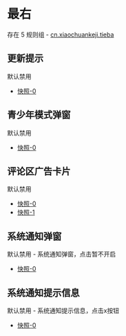 # 最右

存在 5 规则组 - [cn.xiaochuankeji.tieba](/src/apps/cn.xiaochuankeji.tieba.ts)

## 更新提示

默认禁用

- [快照-0](https://i.gkd.li/import/12660882)

## 青少年模式弹窗

默认禁用

- [快照-0](https://i.gkd.li/import/12660929)

## 评论区广告卡片

默认禁用

- [快照-0](https://i.gkd.li/import/12661011)
- [快照-1](https://i.gkd.li/import/12661028)

## 系统通知弹窗

默认禁用 - 系统通知弹窗，点击暂不开启

- [快照-0](https://i.gkd.li/import/12660823)

## 系统通知提示信息

默认禁用 - 系统通知提示信息，点击x按钮

- [快照-0](https://i.gkd.li/import/12660851)

